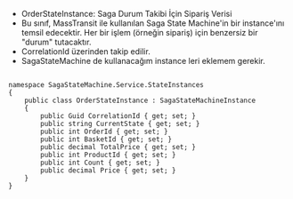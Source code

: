 * OrderStateInstance: Saga Durum Takibi İçin Sipariş Verisi
* Bu sınıf, MassTransit ile kullanılan Saga State Machine'in bir instance'ını temsil edecektir. Her bir işlem (örneğin sipariş) için benzersiz bir "durum" tutacaktır.
* CorrelationId üzerinden takip edilir.
* SagaStateMachine de kullanacağım instance leri eklemem gerekir.

```razor

namespace SagaStateMachine.Service.StateInstances
{
    public class OrderStateInstance : SagaStateMachineInstance
    {
        public Guid CorrelationId { get; set; }
        public string CurrentState { get; set; }
        public int OrderId { get; set; }
        public int BasketId { get; set; }
        public decimal TotalPrice { get; set; }
        public int ProductId { get; set; }
        public int Count { get; set; }
        public decimal Price { get; set; }
    }
}

```
